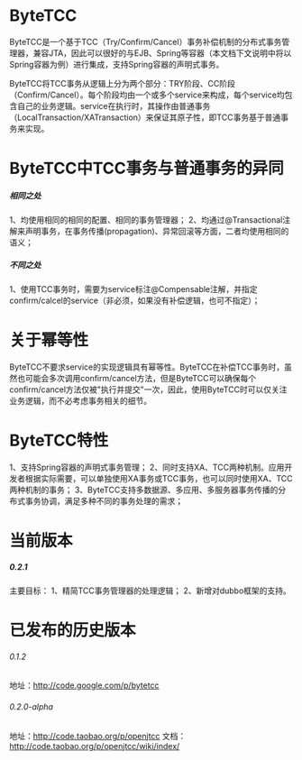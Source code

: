 # ByteTCC
ByteTCC是一个基于TCC（Try/Confirm/Cancel）事务补偿机制的分布式事务管理器，兼容JTA，因此可以很好的与EJB、Spring等容器（本文档下文说明中将以Spring容器为例）进行集成，支持Spring容器的声明式事务。

ByteTCC将TCC事务从逻辑上分为两个部分：TRY阶段、CC阶段（Confirm/Cancel）。每个阶段均由一个或多个service来构成，每个service均包含自己的业务逻辑。service在执行时，其操作由普通事务（LocalTransaction/XATransaction）来保证其原子性，即TCC事务基于普通事务来实现。

# ByteTCC中TCC事务与普通事务的异同
##### 相同之处
1、均使用相同的相同的配置、相同的事务管理器；
2、均通过@Transactional注解来声明事务，在事务传播(propagation)、异常回滚等方面，二者均使用相同的语义；

##### 不同之处
1、使用TCC事务时，需要为service标注@Compensable注解，并指定confirm/calcel的service（非必须，如果没有补偿逻辑，也可不指定）；

# 关于幂等性
ByteTCC不要求service的实现逻辑具有幂等性。ByteTCC在补偿TCC事务时，虽然也可能会多次调用confirm/cancel方法，但是ByteTCC可以确保每个confirm/cancel方法仅被"执行并提交"一次，因此，使用ByteTCC时可以仅关注业务逻辑，而不必考虑事务相关的细节。

# ByteTCC特性
1、支持Spring容器的声明式事务管理；
2、同时支持XA、TCC两种机制。应用开发者根据实际需要，可以单独使用XA事务或TCC事务，也可以同时使用XA、TCC两种机制的事务；
3、ByteTCC支持多数据源、多应用、多服务器事务传播的分布式事务协调，满足多种不同的事务处理的需求；

# 当前版本
##### 0.2.1
主要目标：
1、精简TCC事务管理器的处理逻辑；
2、新增对dubbo框架的支持。

# 已发布的历史版本
###### 0.1.2
地址：http://code.google.com/p/bytetcc

###### 0.2.0-alpha
地址：http://code.taobao.org/p/openjtcc
文档：http://code.taobao.org/p/openjtcc/wiki/index/
